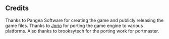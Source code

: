 ## Credits

Thanks to Pangea Software for creating the game and publicly releasing the game files. Thanks to [Jorio](https://github.com/jorio/CroMagRally) for porting the game engine to various platforms.  Also thanks to brooksytech for the porting work for portmaster.

